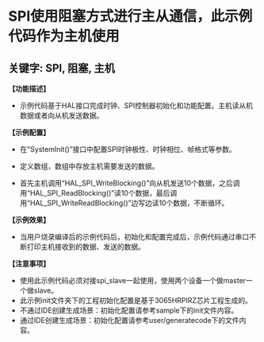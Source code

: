 # SPI使用阻塞方式进行主从通信，此示例代码作为主机使用
## 关键字: SPI, 阻塞, 主机

**【功能描述】**
+ 示例代码基于HAL接口完成时钟、SPI控制器初始化和功能配置。主机读从机数据或者向从机发送数据。

**【示例配置】**
+ 在"SystemInit()”接口中配置SPI时钟极性、时钟相位、帧格式等参数。

+ 定义数组，数组中存放主机需要发送的数据。

+ 首先主机调用“HAL_SPI_WriteBlocking()”向从机发送10个数据，之后调用“HAL_SPI_ReadBlocking()”读10个数据，最后调用“HAL_SPI_WriteReadBlocking()”边写边读10个数据，不断循环。

**【示例效果】**
+ 当用户烧录编译后的示例代码后，初始化和配置完成后，示例代码通过串口不断打印主机接收到的数据、发送的数据。

**【注意事项】**
+ 使用此示例代码必须对接spi_slave一起使用，使用两个设备一个做master一个做slave。
+ 此示例init文件夹下的工程初始化配置是基于3065HRPIRZ芯片工程生成的。
+ 不通过IDE创建生成场景：初始化配置请参考sample下的init文件内容。
+ 通过IDE创建生成场景：初始化配置请参考user/generatecode下的文件内容。